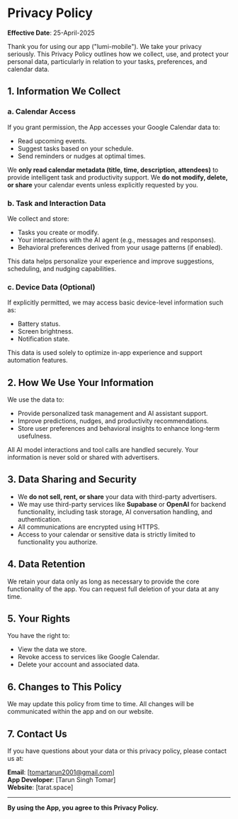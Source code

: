 # Privacy Policy

**Effective Date**: 25-April-2025

Thank you for using our app ("lumi-mobile"). We take your privacy seriously. This Privacy Policy outlines how we collect, use, and protect your personal data, particularly in relation to your tasks, preferences, and calendar data.

## 1. Information We Collect

### a. Calendar Access
If you grant permission, the App accesses your Google Calendar data to:
- Read upcoming events.
- Suggest tasks based on your schedule.
- Send reminders or nudges at optimal times.

We **only read calendar metadata (title, time, description, attendees)** to provide intelligent task and productivity support. We **do not modify, delete, or share** your calendar events unless explicitly requested by you.

### b. Task and Interaction Data
We collect and store:
- Tasks you create or modify.
- Your interactions with the AI agent (e.g., messages and responses).
- Behavioral preferences derived from your usage patterns (if enabled).

This data helps personalize your experience and improve suggestions, scheduling, and nudging capabilities.

### c. Device Data (Optional)
If explicitly permitted, we may access basic device-level information such as:
- Battery status.
- Screen brightness.
- Notification state.

This data is used solely to optimize in-app experience and support automation features.

## 2. How We Use Your Information

We use the data to:
- Provide personalized task management and AI assistant support.
- Improve predictions, nudges, and productivity recommendations.
- Store user preferences and behavioral insights to enhance long-term usefulness.

All AI model interactions and tool calls are handled securely. Your information is never sold or shared with advertisers.

## 3. Data Sharing and Security

- We **do not sell, rent, or share** your data with third-party advertisers.
- We may use third-party services like **Supabase** or **OpenAI** for backend functionality, including task storage, AI conversation handling, and authentication.
- All communications are encrypted using HTTPS.
- Access to your calendar or sensitive data is strictly limited to functionality you authorize.

## 4. Data Retention

We retain your data only as long as necessary to provide the core functionality of the app. You can request full deletion of your data at any time.

## 5. Your Rights

You have the right to:
- View the data we store.
- Revoke access to services like Google Calendar.
- Delete your account and associated data.

## 6. Changes to This Policy

We may update this policy from time to time. All changes will be communicated within the app and on our website.

## 7. Contact Us

If you have questions about your data or this privacy policy, please contact us at:

**Email**: [tomartarun2001@gmail.com]  
**App Developer**: [Tarun Singh Tomar]  
**Website**: [tarat.space]

---

**By using the App, you agree to this Privacy Policy.**

